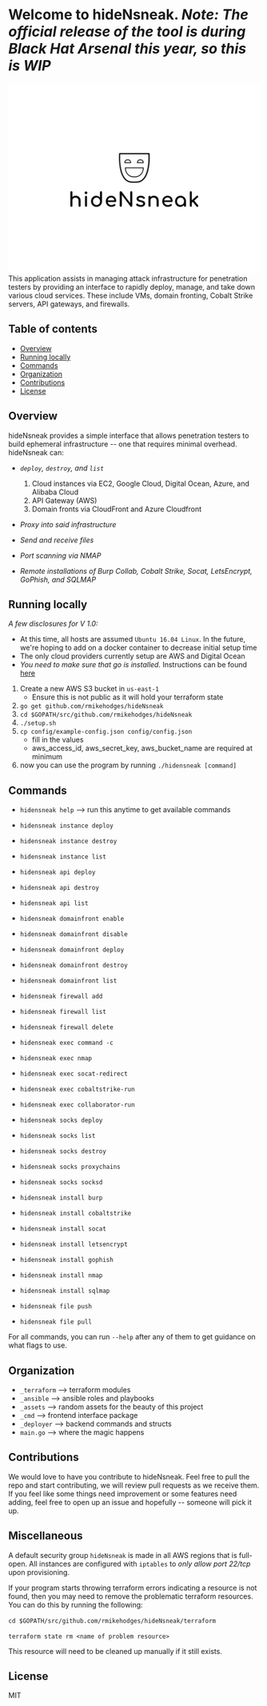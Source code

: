 Welcome to hideNsneak. *Note: The official release of the tool is during Black Hat Arsenal this year, so this is WIP*
===============================
![Alt text](assets/logo.png "hideNsneak")
This application assists in managing attack infrastructure for penetration testers by providing an interface to rapidly deploy, manage, and take down various cloud services. These include VMs, domain fronting, Cobalt Strike servers, API gateways, and firewalls.


Table of contents 
------------------
  * [Overview](#overview)
  * [Running locally](#running-locally)
  * [Commands](#commands)
  * [Organization](#organization)
  * [Contributions](#contributions)
  * [License](#license)


Overview
---------
hideNsneak provides a simple interface that allows penetration testers to build ephemeral infrastructure -- one that requires minimal overhead. 
hideNsneak can: 

* *`deploy`, `destroy`, and `list`*
	1. Cloud instances via EC2, Google Cloud, Digital Ocean, Azure, and Alibaba Cloud
	2. API Gateway (AWS)
	3. Domain fronts via CloudFront and Azure Cloudfront

* *Proxy into said infrastructure*
* *Send and receive files*
* *Port scanning via NMAP*
* *Remote installations of Burp Collab, Cobalt Strike, Socat, LetsEncrypt, GoPhish, and SQLMAP*


Running locally
---------------
*A few disclosures for V 1.0:*
* At this time, all hosts are assumed `Ubuntu 16.04 Linux`. In the future, we're hoping to add on a docker container to decrease initial setup time
* The only cloud providers currently setup are AWS and Digital Ocean
* *You need to make sure that go is installed.* Instructions can be found [here](https://golang.org/dl/)

1. Create a new AWS S3 bucket in `us-east-1`
	- Ensure this is not public as it will hold your terraform state
2. `go get github.com/rmikehodges/hideNsneak`
3. `cd $GOPATH/src/github.com/rmikehodges/hideNsneak`
4. `./setup.sh`
5. `cp config/example-config.json config/config.json` 
	- fill in the values
	- aws_access_id, aws_secret_key, aws_bucket_name are required at minimum
6. now you can use the program by running `./hidensneak [command]`

Commands
---------
* `hidensneak help` --> run this anytime to get available commands 

* `hidensneak instance deploy`
* `hidensneak instance destroy`
* `hidensneak instance list`

* `hidensneak api deploy`
* `hidensneak api destroy`
* `hidensneak api list`

* `hidensneak domainfront enable`
* `hidensneak domainfront disable`
* `hidensneak domainfront deploy`
* `hidensneak domainfront destroy`
* `hidensneak domainfront list`

* `hidensneak firewall add`
* `hidensneak firewall list`
* `hidensneak firewall delete`

* `hidensneak exec command -c`
* `hidensneak exec nmap`
* `hidensneak exec socat-redirect`
* `hidensneak exec cobaltstrike-run`
* `hidensneak exec collaborator-run`

* `hidensneak socks deploy`
* `hidensneak socks list`
* `hidensneak socks destroy`
* `hidensneak socks proxychains`
* `hidensneak socks socksd`

* `hidensneak install burp`
* `hidensneak install cobaltstrike`
* `hidensneak install socat`
* `hidensneak install letsencrypt`
* `hidensneak install gophish`
* `hidensneak install nmap`
* `hidensneak install sqlmap`

* `hidensneak file push`
* `hidensneak file pull`

For all commands, you can run `--help` after any of them to get guidance on what flags to use.


Organization
------------
* `_terraform` --> terraform modules 
* `_ansible` --> ansible roles and playbooks 
* `_assets` --> random assets for the beauty of this project
* `_cmd` --> frontend interface package 
* `_deployer` --> backend commands and structs
* `main.go` --> where the magic happens 


Contributions
-------------
We would love to have you contribute to hideNsneak. Feel free to pull the repo and start contributing, we will review pull requests as we receive them. If you feel like some things need improvement or some features need adding, feel free to open up an issue and hopefully -- someone will pick it up. 

Miscellaneous
-------------
A default security group `hideNsneak` is made in all AWS regions that is full-open. All instances are configured with `iptables` to *only allow port 22/tcp* upon provisioning. 

If your program starts throwing terraform errors indicating a resource is not found, then you may need to remove the problematic terraform resources. You can do this by running the following:

`cd $GOPATH/src/github.com/rmikehodges/hideNsneak/terraform`

`terraform state rm <name of problem resource>`

This resource will need to be cleaned up manually if it still exists.

License 
-------
MIT
